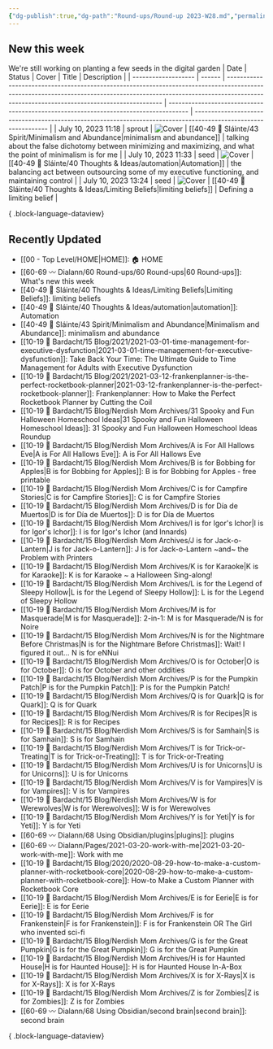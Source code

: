 ```yaml
---
{"dg-publish":true,"dg-path":"Round-ups/Round-up 2023-W28.md","permalink":"/round-ups/round-up-2023-w28/","title":"Round-up for 2023 W28","contentClasses":"cards cards-2-1","noteIcon":"","created":"2023-07-16T19:08:54","updated":"2023-07-17T00:10:08.211-04:00"}
---
```



## New this week
We're still working on planting a few seeds in the digital garden
| Date                | Status | Cover                                                                                                                                                                                                                  | Title                                                                                | Description                                                                                                     |
| ------------------- | ------ | ---------------------------------------------------------------------------------------------------------------------------------------------------------------------------------------------------------------------- | ------------------------------------------------------------------------------------ | --------------------------------------------------------------------------------------------------------------- |
| July 10, 2023 11:18 | sprout | ![Cover](https://i.imgur.com/2wEw7x8.png)                                                                                                                                                                              | [[40-49 🔅 Sláinte/43 Spirit/Minimalism and Abundance\|minimalism and abundance]] | talking about the false dichotomy between minimizing and maximizing, and what the point of minimalism is for me |
| July 10, 2023 11:33 | seed   | ![Cover](https://images.unsplash.com/photo-1647427060118-4911c9821b82?crop=entropy&cs=tinysrgb&fit=max&fm=jpg&ixid=M3wzNjAwOTd8MHwxfHNlYXJjaHwzMHx8YXV0b21hdGljfGVufDB8fHx8MTY4OTI3MzI3Nnww&ixlib=rb-4.0.3&q=80&w=200) | [[40-49 🔅 Sláinte/40 Thoughts & Ideas/automation\|Automation]]                   | the balancing act between outsourcing some of my executive functioning, and maintaining control                 |
| July 10, 2023 13:24 | seed   | ![Cover](https://images.unsplash.com/photo-1579447167432-ba8b796e5de1?crop=entropy&cs=tinysrgb&fit=max&fm=jpg&ixid=M3wzNjAwOTd8MHwxfHNlYXJjaHwyfHxsaW1pdHxlbnwwfHx8fDE2ODkyOTg0Mjd8MA&ixlib=rb-4.0.3&q=80&w=200)       | [[40-49 🔅 Sláinte/40 Thoughts & Ideas/Limiting Beliefs\|limiting beliefs]]       | Defining a limiting belief                                                                                      |

{ .block-language-dataview}

## Recently Updated
- [[00 - Top Level/HOME\|HOME]]: 🏠 HOME
- [[60-69 〰️ Dialann/60 Round-ups/60 Round-ups\|60 Round-ups]]: What's new this week
- [[40-49 🔅 Sláinte/40 Thoughts & Ideas/Limiting Beliefs\|Limiting Beliefs]]: limiting beliefs
- [[40-49 🔅 Sláinte/40 Thoughts & Ideas/automation\|automation]]: Automation
- [[40-49 🔅 Sláinte/43 Spirit/Minimalism and Abundance\|Minimalism and Abundance]]: minimalism and abundance
- [[10-19 💢 Bardacht/15 Blog/2021/2021-03-01-time-management-for-executive-dysfunction\|2021-03-01-time-management-for-executive-dysfunction]]: Take Back Your Time: The Ultimate Guide to Time Management for Adults with Executive Dysfunction
- [[10-19 💢 Bardacht/15 Blog/2021/2021-03-12-frankenplanner-is-the-perfect-rocketbook-planner\|2021-03-12-frankenplanner-is-the-perfect-rocketbook-planner]]: Frankenplanner: How to Make the Perfect Rocketbook Planner by Cutting the Coil
- [[10-19 💢 Bardacht/15 Blog/Nerdish Mom Archives/31 Spooky and Fun Halloween Homeschool Ideas\|31 Spooky and Fun Halloween Homeschool Ideas]]: 31 Spooky and Fun Halloween Homeschool Ideas Roundup
- [[10-19 💢 Bardacht/15 Blog/Nerdish Mom Archives/A is For All Hallows Eve\|A is For All Hallows Eve]]: A is For All Hallows Eve
- [[10-19 💢 Bardacht/15 Blog/Nerdish Mom Archives/B is for Bobbing for Apples\|B is for Bobbing for Apples]]: B is for Bobbing for Apples - free printable
- [[10-19 💢 Bardacht/15 Blog/Nerdish Mom Archives/C is for Campfire Stories\|C is for Campfire Stories]]: C is for Campfire Stories
- [[10-19 💢 Bardacht/15 Blog/Nerdish Mom Archives/D is for Día de Muertos\|D is for Día de Muertos]]: D is for Día de Muertos
- [[10-19 💢 Bardacht/15 Blog/Nerdish Mom Archives/I is for Igor's Ichor\|I is for Igor's Ichor]]: I is for Igor's Ichor (and Innards)
- [[10-19 💢 Bardacht/15 Blog/Nerdish Mom Archives/J is for Jack-o-Lantern\|J is for Jack-o-Lantern]]: J is for Jack-o-Lantern ~and~ the Problem with Printers
- [[10-19 💢 Bardacht/15 Blog/Nerdish Mom Archives/K is for Karaoke\|K is for Karaoke]]: K is for Karaoke ~ a Halloween Sing-along!
- [[10-19 💢 Bardacht/15 Blog/Nerdish Mom Archives/L is for the Legend of Sleepy Hollow\|L is for the Legend of Sleepy Hollow]]: L is for the Legend of Sleepy Hollow
- [[10-19 💢 Bardacht/15 Blog/Nerdish Mom Archives/M is for Masquerade\|M is for Masquerade]]: 2-in-1: M is for Masquerade/N is for Noire
- [[10-19 💢 Bardacht/15 Blog/Nerdish Mom Archives/N is for the Nightmare Before Christmas\|N is for the Nightmare Before Christmas]]: Wait! I figured it out… N is for eNNui
- [[10-19 💢 Bardacht/15 Blog/Nerdish Mom Archives/O is for October\|O is for October]]: O is for October and other oddities
- [[10-19 💢 Bardacht/15 Blog/Nerdish Mom Archives/P is for the Pumpkin Patch\|P is for the Pumpkin Patch]]: P is for the Pumpkin Patch!
- [[10-19 💢 Bardacht/15 Blog/Nerdish Mom Archives/Q is for Quark\|Q is for Quark]]: Q is for Quark
- [[10-19 💢 Bardacht/15 Blog/Nerdish Mom Archives/R is for Recipes\|R is for Recipes]]: R is for Recipes
- [[10-19 💢 Bardacht/15 Blog/Nerdish Mom Archives/S is for Samhain\|S is for Samhain]]: S is for Samhain
- [[10-19 💢 Bardacht/15 Blog/Nerdish Mom Archives/T is for Trick-or-Treating\|T is for Trick-or-Treating]]: T is for Trick-or-Treating
- [[10-19 💢 Bardacht/15 Blog/Nerdish Mom Archives/U is for Unicorns\|U is for Unicorns]]: U is for Unicorns
- [[10-19 💢 Bardacht/15 Blog/Nerdish Mom Archives/V is for Vampires\|V is for Vampires]]: V is for Vampires
- [[10-19 💢 Bardacht/15 Blog/Nerdish Mom Archives/W is for Werewolves\|W is for Werewolves]]: W is for Werewolves
- [[10-19 💢 Bardacht/15 Blog/Nerdish Mom Archives/Y is for Yeti\|Y is for Yeti]]: Y is for Yeti
- [[60-69 〰️ Dialann/68 Using Obsidian/plugins\|plugins]]: plugins
- [[60-69 〰️ Dialann/Pages/2021-03-20-work-with-me\|2021-03-20-work-with-me]]: Work with me
- [[10-19 💢 Bardacht/15 Blog/2020/2020-08-29-how-to-make-a-custom-planner-with-rocketbook-core\|2020-08-29-how-to-make-a-custom-planner-with-rocketbook-core]]: How-to Make a Custom Planner with Rocketbook Core
- [[10-19 💢 Bardacht/15 Blog/Nerdish Mom Archives/E is for Eerie\|E is for Eerie]]: E is for Eerie
- [[10-19 💢 Bardacht/15 Blog/Nerdish Mom Archives/F is for Frankenstein\|F is for Frankenstein]]: F is for Frankenstein OR The Girl who invented sci-fi
- [[10-19 💢 Bardacht/15 Blog/Nerdish Mom Archives/G is for the Great Pumpkin\|G is for the Great Pumpkin]]: G is for the Great Pumpkin
- [[10-19 💢 Bardacht/15 Blog/Nerdish Mom Archives/H is for Haunted House\|H is for Haunted House]]: H is for Haunted House In-A-Box
- [[10-19 💢 Bardacht/15 Blog/Nerdish Mom Archives/X is for X-Rays\|X is for X-Rays]]: X is for X-Rays
- [[10-19 💢 Bardacht/15 Blog/Nerdish Mom Archives/Z is for Zombies\|Z is for Zombies]]: Z is for Zombies
- [[60-69 〰️ Dialann/68 Using Obsidian/second brain\|second brain]]: second brain

{ .block-language-dataview}






